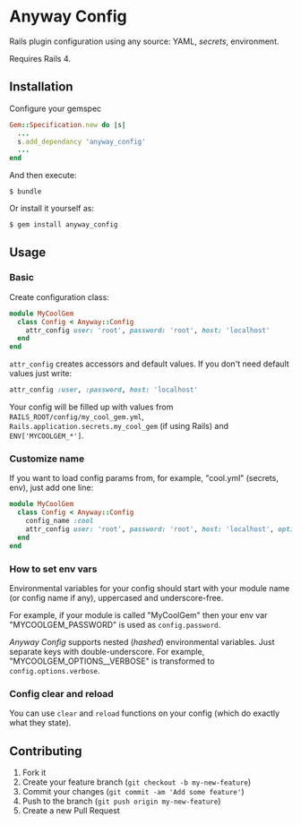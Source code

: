 # Anyway Config

Rails plugin configuration using any source: YAML, _secrets_, environment.

Requires Rails 4.

## Installation

Configure your gemspec

```ruby
Gem::Specification.new do |s|
  ...
  s.add_dependancy 'anyway_config'
  ...
end
```

And then execute:

    $ bundle

Or install it yourself as:

    $ gem install anyway_config

## Usage

### Basic

Create configuration class:

```ruby
module MyCoolGem
  class Config < Anyway::Config
    attr_config user: 'root', password: 'root', host: 'localhost'
  end
end
```

`attr_config` creates accessors and default values. If you don't need default values just write:

```ruby
attr_config :user, :password, host: 'localhost'
```

Your config will be filled up with values from `RAILS_ROOT/config/my_cool_gem.yml`, `Rails.application.secrets.my_cool_gem` (if using Rails) and `ENV['MYCOOLGEM_*']`.  

### Customize name

If you want to load config params from, for example, "cool.yml" (secrets, env), just add one line:

```ruby
module MyCoolGem
  class Config < Anyway::Config
    config_name :cool
    attr_config user: 'root', password: 'root', host: 'localhost', options: {}
  end
end
```

### How to set env vars

Environmental variables for your config should start with your module name (or config name if any), uppercased and underscore-free.

For example, if your module is called "MyCoolGem" then your env var "MYCOOLGEM_PASSWORD" is used as `config.password`.

*Anyway Config* supports nested (_hashed_) environmental variables. Just separate keys with double-underscore.
For example, "MYCOOLGEM_OPTIONS__VERBOSE" is transformed to `config.options.verbose`.


### Config clear and reload

You can use `clear` and `reload` functions on your config (which do exactly what they state).

## Contributing

1. Fork it
2. Create your feature branch (`git checkout -b my-new-feature`)
3. Commit your changes (`git commit -am 'Add some feature'`)
4. Push to the branch (`git push origin my-new-feature`)
5. Create a new Pull Request